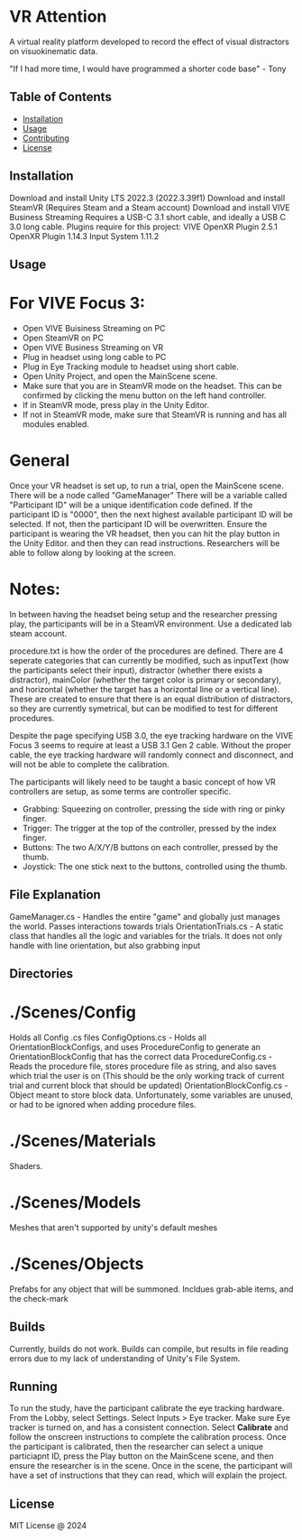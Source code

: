 # VR Attention

A virtual reality platform developed to record the effect of visual distractors on visuokinematic data. 

"If I had more time, I would have programmed a shorter code base" - Tony

## Table of Contents

- [Installation](#installation)
- [Usage](#usage)
- [Contributing](#contributing)
- [License](#license)

## Installation

Download and install Unity LTS 2022.3 (2022.3.39f1)
Download and install SteamVR (Requires Steam and a Steam account)
Download and install VIVE Business Streaming
Requires a USB-C 3.1 short cable, and ideally a USB C 3.0 long cable. 
Plugins require for this project: 
VIVE OpenXR Plugin 2.5.1
OpenXR Plugin 1.14.3
Input System 1.11.2

## Usage

# For VIVE Focus 3:
* Open VIVE Buisiness Streaming on PC
* Open SteamVR on PC
* Open VIVE Business Streaming on VR
* Plug in headset using long cable to PC
* Plug in Eye Tracking module to headset using short cable. 
* Open Unity Project, and open the MainScene scene.
* Make sure that you are in SteamVR mode on the headset. This can be confirmed by clicking the menu button on the left hand controller. 
* If in SteamVR mode, press play in the Unity Editor. 
* If not in SteamVR mode, make sure that SteamVR is running and has all modules enabled.


# General
Once your VR headset is set up, to run a trial, open the MainScene scene. There will be a node called "GameManager"
There will be a variable called "Participant ID" will be a unique identification code defined.
If the participant ID is "0000", then the next highest available participant ID will be selected. If not, then the participant ID will be overwritten.
Ensure the participant is wearing the VR headset, then you can hit the play button in the Unity Editor. and then they can read instructions. Researchers will be able to follow along by looking at the screen. 

# Notes:
In between having the headset being setup and the researcher pressing play, the participants will be in a SteamVR environment. Use a dedicated lab steam account.

procedure.txt is how the order of the procedures are defined. There are 4 seperate categories that can currently be modified, 
such as inputText (how the participants select their input), distractor (whether there exists a distractor), mainColor (whether the target color is primary or secondary), and horizontal (whether the target has a horizontal line or a vertical line). These are created to ensure that there is an equal distribution of distractors, so they are currently symetrical, but can be modified to test for different procedures.  

Despite the page specifying USB 3.0, the eye tracking hardware on the VIVE Focus 3 seems to require at least a USB 3.1 Gen 2 cable.
Without the proper cable, the eye tracking hardware will randomly connect and disconnect, and will not be able to complete the calibration.

The participants will likely need to be taught a basic concept of how VR controllers are setup, as some terms are controller specific.
* Grabbing: Squeezing on controller, pressing the side with ring or pinky finger.
* Trigger: The trigger at the top of the controller, pressed by the index finger. 
* Buttons: The two A/X/Y/B buttons on each controller, pressed by the thumb.
* Joystick: The one stick next to the buttons, controlled using the thumb. 

## File Explanation
GameManager.cs - Handles the entire "game" and globally just manages the world. Passes interactions towards trials
OrientationTrials.cs - A static class that handles all the logic and variables for the trials. It does not only handle with line orientation, but also grabbing input

## Directories

# ./Scenes/Config
Holds all Config .cs files
ConfigOptions.cs - Holds all OrientationBlockConfigs, and uses ProcedureConfig to generate an OrientationBlockConfig that has the correct data
ProcedureConfig.cs - Reads the procedure file, stores procedure file as string, and also saves which trial the user is on (This should be the only working track of current trial and current block that should be updated)
OrientationBlockConfig.cs - Object meant to store block data. Unfortunately, some variables are unused, or had to be ignored when adding procedure files.

# ./Scenes/Materials
Shaders. 

# ./Scenes/Models
Meshes that aren't supported by unity's default meshes

# ./Scenes/Objects
Prefabs for any object that will be summoned. Incldues grab-able items, and the check-mark

## Builds
Currently, builds do not work. Builds can compile, but results in file reading errors due to my lack of understanding of Unity's File System.

## Running
To run the study, have the participant calibrate the eye tracking hardware. From the Lobby, select Settings. Select Inputs > Eye tracker. Make sure Eye tracker is turned on, and has a consistent connection. Select **Calibrate** and follow the onscreen instructions to complete the calibration process. 
Once the participant is calibrated, then the researcher can select a unique particiapnt ID, press the Play button on the MainScene scene, and then ensure the researcher is in the scene. Once in the scene, the participant will have a set of instructions that they can read, which will explain the project. 

## License
MIT License @ 2024
